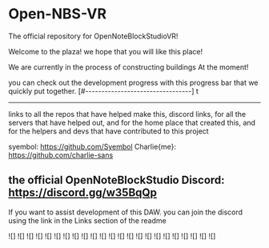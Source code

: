# Open-NBS-VR
The official repository for OpenNoteBlockStudioVR!

Welcome to the plaza! we hope that you will like this place!

We are currently in the process of constructing buildings At the moment!

you can check out the development progress with this progress bar that we quickly put together.
[#---------------------------------] t

-------------------------------------------------------------------------------------------------------------------

links to all the repos that have helped make this, discord links, for all the servers that have helped out, and for the home place that created this, and for the helpers and devs that have contributed to this project 

syembol: https://github.com/Syembol
Charlie{me}: https://github.com/charlie-sans

the official OpenNoteBlockStudio Discord: https://discord.gg/w35BqQp
-------------------------------------------------------------------------------------------------------------------


If you want to assist development of this DAW. you can join the discord using the link in the Links section of the readme

![]
![]
![]
![]
![]
![]
![]
![]
![]
![]
![]
![]
![]
![]
![]
![]
![]
![]
![]
![]
![]
![]
![]
